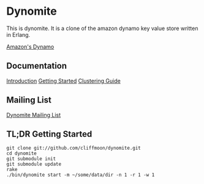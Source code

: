 Dynomite
===

This is dynomite.  It is a clone of the amazon dynamo key value store written in Erlang.

[Amazon's Dynamo](http://www.allthingsdistributed.com/2007/10/amazons_dynamo.html)

Documentation
---

[Introduction](http://wiki.github.com/cliffmoon/dynomite/home)
[Getting Started](http://wiki.github.com/cliffmoon/dynomite/getting-started)
[Clustering Guide](http://wiki.github.com/cliffmoon/dynomite/clustering-guide)

Mailing List
---

[Dynomite Mailing List](http://groups.google.com/group/dynomite-users)

TL;DR Getting Started
----

	git clone git://github.com/cliffmoon/dynomite.git
	cd dynomite
	git submodule init
	git submodule update
	rake
	./bin/dynomite start -m ~/some/data/dir -n 1 -r 1 -w 1
	
